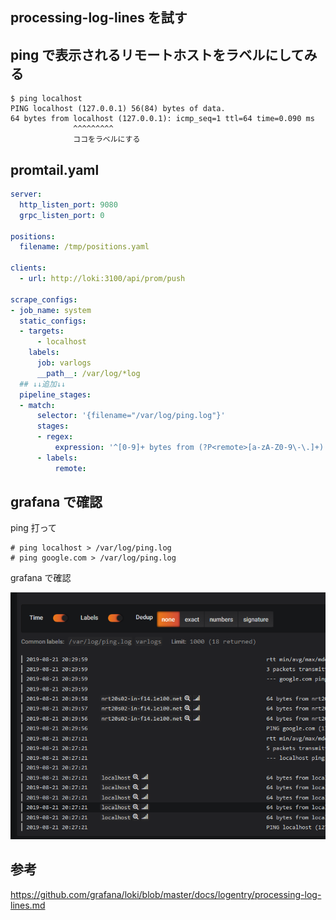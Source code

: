 processing-log-lines を試す
---------------------------

## ping で表示されるリモートホストをラベルにしてみる

```
$ ping localhost
PING localhost (127.0.0.1) 56(84) bytes of data.
64 bytes from localhost (127.0.0.1): icmp_seq=1 ttl=64 time=0.090 ms
              ^^^^^^^^^ 
              ココをラベルにする
```

## promtail.yaml

```yaml
server:
  http_listen_port: 9080
  grpc_listen_port: 0

positions:
  filename: /tmp/positions.yaml

clients:
  - url: http://loki:3100/api/prom/push

scrape_configs:
- job_name: system
  static_configs:
  - targets:
      - localhost
    labels:
      job: varlogs
      __path__: /var/log/*log
  ## ↓↓追加↓↓
  pipeline_stages:
  - match:
      selector: '{filename="/var/log/ping.log"}'
      stages:
      - regex:
          expression: '^[0-9]+ bytes from (?P<remote>[a-zA-Z0-9\-\.]+) '   <--- ?P<remote> で抽出したのが
      - labels:
          remote:                                                          <--- remote ラベルになる
```

## grafana で確認

ping 打って

```
# ping localhost > /var/log/ping.log
# ping google.com > /var/log/ping.log
```

grafana で確認

![image](./images/2019-08-21_20h40_03.png)


## 参考

https://github.com/grafana/loki/blob/master/docs/logentry/processing-log-lines.md


